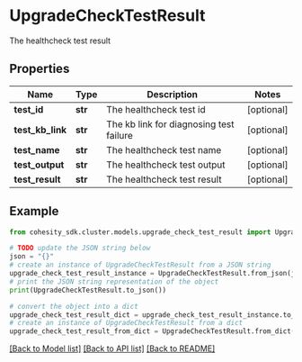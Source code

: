# UpgradeCheckTestResult

The healthcheck test result

## Properties

Name | Type | Description | Notes
------------ | ------------- | ------------- | -------------
**test_id** | **str** | The healthcheck test id | [optional] 
**test_kb_link** | **str** | The kb link for diagnosing test failure | [optional] 
**test_name** | **str** | The healthcheck test name | [optional] 
**test_output** | **str** | The healthcheck test output | [optional] 
**test_result** | **str** | The healthcheck test result | [optional] 

## Example

```python
from cohesity_sdk.cluster.models.upgrade_check_test_result import UpgradeCheckTestResult

# TODO update the JSON string below
json = "{}"
# create an instance of UpgradeCheckTestResult from a JSON string
upgrade_check_test_result_instance = UpgradeCheckTestResult.from_json(json)
# print the JSON string representation of the object
print(UpgradeCheckTestResult.to_json())

# convert the object into a dict
upgrade_check_test_result_dict = upgrade_check_test_result_instance.to_dict()
# create an instance of UpgradeCheckTestResult from a dict
upgrade_check_test_result_from_dict = UpgradeCheckTestResult.from_dict(upgrade_check_test_result_dict)
```
[[Back to Model list]](../README.md#documentation-for-models) [[Back to API list]](../README.md#documentation-for-api-endpoints) [[Back to README]](../README.md)


